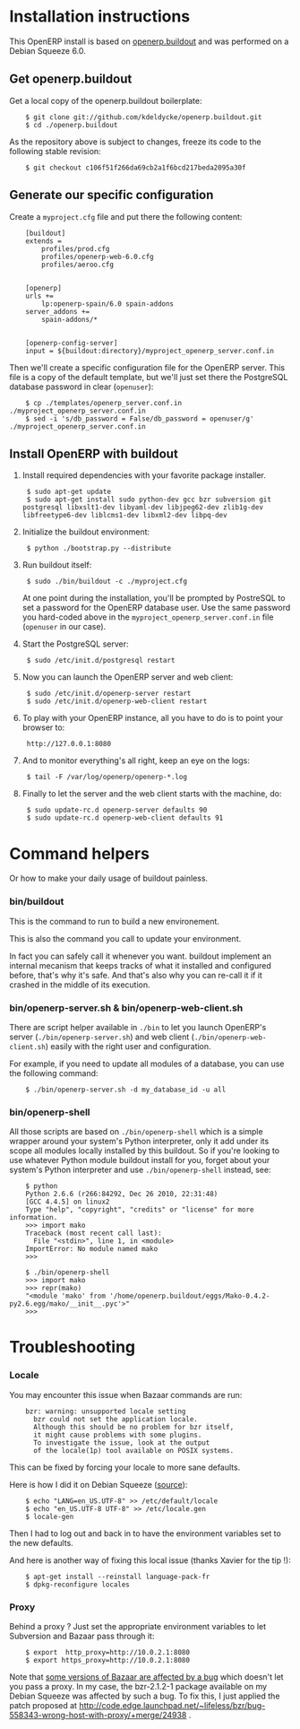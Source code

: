Installation instructions
=========================

This OpenERP install is based on [openerp.buildout](https://github.com/kdeldycke/openerp.buildout) and was performed on a Debian Squeeze 6.0.


Get openerp.buildout
--------------------

Get a local copy of the openerp.buildout boilerplate:

        $ git clone git://github.com/kdeldycke/openerp.buildout.git
        $ cd ./openerp.buildout

As the repository above is subject to changes, freeze its code to the following stable revision:

        $ git checkout c106f51f266da69cb2a1f6bcd217beda2095a30f


Generate our specific configuration
-----------------------------------

Create a `myproject.cfg` file and put there the following content:

        [buildout]
        extends =
            profiles/prod.cfg
            profiles/openerp-web-6.0.cfg
            profiles/aeroo.cfg


        [openerp]
        urls +=
            lp:openerp-spain/6.0 spain-addons
        server_addons +=
            spain-addons/*


        [openerp-config-server]
        input = ${buildout:directory}/myproject_openerp_server.conf.in

Then we'll create a specific configuration file for the OpenERP server. This file is a copy of the default template, but we'll just set there the PostgreSQL database password in clear (`openuser`):

        $ cp ./templates/openerp_server.conf.in ./myproject_openerp_server.conf.in
        $ sed -i 's/db_password = False/db_password = openuser/g' ./myproject_openerp_server.conf.in


Install OpenERP with buildout
-----------------------------

1. Install required dependencies with your favorite package installer.

        $ sudo apt-get update
        $ sudo apt-get install sudo python-dev gcc bzr subversion git postgresql libxslt1-dev libyaml-dev libjpeg62-dev zlib1g-dev libfreetype6-dev liblcms1-dev libxml2-dev libpq-dev

1. Initialize the buildout environment:

        $ python ./bootstrap.py --distribute

1. Run buildout itself:

        $ sudo ./bin/buildout -c ./myproject.cfg

    At one point during the installation, you'll be prompted by PostreSQL to set a password for the OpenERP database user. Use the same password you hard-coded above in the `myproject_openerp_server.conf.in` file (`openuser` in our case).

1. Start the PostgreSQL server:

        $ sudo /etc/init.d/postgresql restart

1. Now you can launch the OpenERP server and web client:

        $ sudo /etc/init.d/openerp-server restart
        $ sudo /etc/init.d/openerp-web-client restart

1. To play with your OpenERP instance, all you have to do is to point your browser to:

        http://127.0.0.1:8080

1. And to monitor everything's all right, keep an eye on the logs:

        $ tail -F /var/log/openerp/openerp-*.log

1. Finally to let the server and the web client starts with the machine, do:

        $ sudo update-rc.d openerp-server defaults 90
        $ sudo update-rc.d openerp-web-client defaults 91


Command helpers
===============

Or how to make your daily usage of buildout painless.


### bin/buildout

This is the command to run to build a new environement.

This is also the command you call to update your environment.

In fact you can safely call it whenever you want. buildout implement an internal mecanism that keeps tracks of what it installed and configured before, that's why it's safe. And that's also why you can re-call it if it crashed in the middle of its execution.


### bin/openerp-server.sh & bin/openerp-web-client.sh

There are script helper available in `./bin` to let you launch OpenERP's server (`./bin/openerp-server.sh`) and web client (`./bin/openerp-web-client.sh`) easily with the right user and configuration.

For example, if you need to update all modules of a database, you can use the following command:

        $ ./bin/openerp-server.sh -d my_database_id -u all


### bin/openerp-shell

All those scripts are based on `./bin/openerp-shell` which is a simple wrapper around your system's Python interpreter, only it add under its scope all modules locally installed by this buildout. So if you're looking to use whatever Python module buildout install for you, forget about your system's Python interpreter and use `./bin/openerp-shell` instead, see:

        $ python
        Python 2.6.6 (r266:84292, Dec 26 2010, 22:31:48)
        [GCC 4.4.5] on linux2
        Type "help", "copyright", "credits" or "license" for more information.
        >>> import mako
        Traceback (most recent call last):
          File "<stdin>", line 1, in <module>
        ImportError: No module named mako
        >>>

        $ ./bin/openerp-shell
        >>> import mako
        >>> repr(mako)
        "<module 'mako' from '/home/openerp.buildout/eggs/Mako-0.4.2-py2.6.egg/mako/__init__.pyc'>"
        >>>


Troubleshooting
===============

### Locale

You may encounter this issue when Bazaar commands are run:

        bzr: warning: unsupported locale setting
          bzr could not set the application locale.
          Although this should be no problem for bzr itself,
          it might cause problems with some plugins.
          To investigate the issue, look at the output
          of the locale(1p) tool available on POSIX systems.

This can be fixed by forcing your locale to more sane defaults.

Here is how I did it on Debian Squeeze ([source](http://wiki.debian.org/Locale)):

        $ echo "LANG=en_US.UTF-8" >> /etc/default/locale
        $ echo "en_US.UTF-8 UTF-8" >> /etc/locale.gen
        $ locale-gen

Then I had to log out and back in to have the environment variables set to the new defaults.

And here is another way of fixing this local issue (thanks Xavier for the tip !):

        $ apt-get install --reinstall language-pack-fr
        $ dpkg-reconfigure locales


### Proxy

Behind a proxy ? Just set the appropriate environment variables to let Subversion and Bazaar pass through it:

        $ export  http_proxy=http://10.0.2.1:8080
        $ export https_proxy=http://10.0.2.1:8080

Note that [some versions of Bazaar are affected by a bug](http://bugs.launchpad.net/bzr/+bug/558343) which doesn't let you pass a proxy. In my case, the bzr-2.1.2-1 package available on my Debian Squeeze was affected by such a bug. To fix this, I just applied the patch proposed at http://code.edge.launchpad.net/~lifeless/bzr/bug-558343-wrong-host-with-proxy/+merge/24938 .
